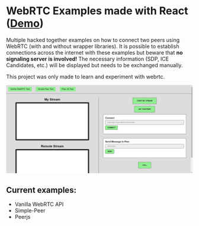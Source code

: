 # WebRTC Examples made with React ([Demo](https://andreas-schoch.github.io/react-webrtc-examples/))
Multiple hacked together examples on how to connect two peers using WebRTC (with and without wrapper libraries).
It is possible to establish connections across the internet with these examples but beware that **no signaling server is involved!**
The necessary information (SDP, ICE Candidates, etc.) will be displayed but needs to be exchanged manually.  

This project was only made to learn and experiment with webrtc.


![alt text](./react-webrtc-examples-peerjs.jpg?raw=true "Screenshot")


## Current examples:
- Vanilla WebRTC API
- Simple-Peer
- Peerjs
